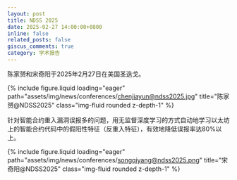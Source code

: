 ```yaml
---
layout: post
title: NDSS 2025
date: 2025-02-27 14:00:00+0800
inline: false
related_posts: false
giscus_comments: true
category: 学术报告
---
```


陈家赟和宋奇阳于2025年2月27日在美国圣迭戈。

{% include figure.liquid loading="eager" path="assets/img/news/conferences/chenjiayun@ndss2025.jpg" title="陈家赟@NDSS2025" class="img-fluid rounded z-depth-1" %}

针对智能合约重入漏洞误报多的问题，用无监督深度学习的方式自动地学习以太坊上的智能合约代码中的假阳性特征（反重入特征），有效地降低误报率达80%以上。

{% include figure.liquid loading="eager" path="assets/img/news/conferences/songqiyang@ndss2025.png" title="宋奇阳@NDSS2025" class="img-fluid rounded z-depth-1" %}
